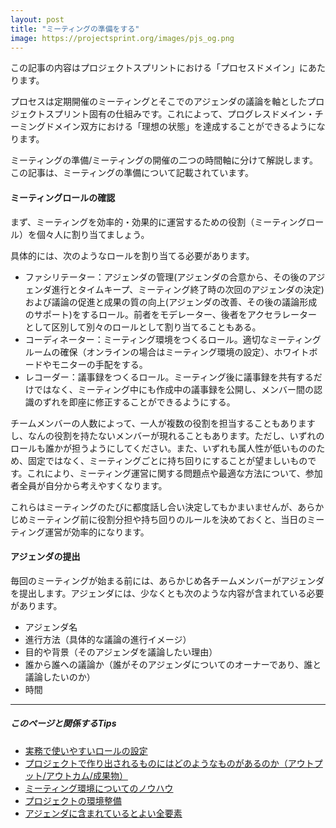 ```yaml
---
layout: post
title: "ミーティングの準備をする"
image: https://projectsprint.org/images/pjs_og.png
---
```


この記事の内容はプロジェクトスプリントにおける「プロセスドメイン」にあたります。

プロセスは定期開催のミーティングとそこでのアジェンダの議論を軸としたプロジェクトスプリント固有の仕組みです。これによって、プログレスドメイン・チーミングドメイン双方における「理想の状態」を達成することができるようになります。

ミーティングの準備/ミーティングの開催の二つの時間軸に分けて解説します。この記事は、ミーティングの準備について記載されています。

#### ミーティングロールの確認
まず、ミーティングを効率的・効果的に運営するための役割（ミーティングロール）を個々人に割り当てましょう。

具体的には、次のようなロールを割り当てる必要があります。

- ファシリテーター：アジェンダの管理(アジェンダの合意から、その後のアジェンダ進行とタイムキープ、ミーティング終了時の次回のアジェンダの決定)および議論の促進と成果の質の向上(アジェンダの改善、その後の議論形成のサポート)をするロール。前者をモデレーター、後者をアクセラレーターとして区別して別々のロールとして割り当てることもある。
- コーディネーター：ミーティング環境をつくるロール。適切なミーティングルームの確保（オンラインの場合はミーティング環境の設定）、ホワイトボードやモニターの手配をする。
- レコーダー：議事録をつくるロール。ミーティング後に議事録を共有するだけではなく、ミーティング中にも作成中の議事録を公開し、メンバー間の認識のずれを即座に修正することができるようにする。

チームメンバーの人数によって、一人が複数の役割を担当することもありますし、なんの役割を持たないメンバーが現れることもあります。ただし、いずれのロールも誰かが担うようにしてください。また、いずれも属人性が低いもののため、固定ではなく、ミーティングごとに持ち回りにすることが望ましいものです。これにより、ミーティング運営に関する問題点や最適な方法について、参加者全員が自分から考えやすくなります。

これらはミーティングのたびに都度話し合い決定してもかまいませんが、あらかじめミーティング前に役割分担や持ち回りのルールを決めておくと、当日のミーティング運営が効率的になります。

#### アジェンダの提出
毎回のミーティングが始まる前には、あらかじめ各チームメンバーがアジェンダを提出します。アジェンダには、少なくとも次のような内容が含まれている必要があります。

- アジェンダ名
- 進行方法（具体的な議論の進行イメージ）
- 目的や背景（そのアジェンダを議論したい理由）
- 誰から誰への議論か（誰がそのアジェンダについてのオーナーであり、誰と議論したいのか）
- 時間

---
##### このページと関係するTips
- [実務で使いやすいロールの設定](../tips/tips5.md)
- [プロジェクトで作り出されるものにはどのようなものがあるのか（アウトプット/アウトカム/成果物）](../tips/tips3.md)
- [ミーティング環境についてのノウハウ](../tips/tips7.md)
- [プロジェクトの環境整備](../tips/tips4.md)
- [アジェンダに含まれているとよい全要素](../tips/tips8.md)
